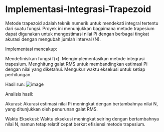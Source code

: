 # Implementasi-Integrasi-Trapezoid
Metode trapezoid adalah teknik numerik untuk mendekati integral tertentu dari suatu fungsi. Proyek ini menunjukkan bagaimana metode trapesium dapat digunakan untuk mengestimasi nilai Pi dengan berbagai tingkat akurasi dengan mengubah jumlah interval (N).


Implementasi mencakup:

Mendefinisikan fungsi f(x).
Mengimplementasikan metode integrasi trapesium.
Menghitung galat RMS untuk membandingkan estimasi Pi dengan nilai yang diketahui.
Mengukur waktu eksekusi untuk setiap perhitungan.

Hasil run:
![image](https://github.com/Faasky/Implementasi-Integrasi-Trapezoid/assets/129671112/bf64f4c3-e025-45f8-a449-e64a6ae95b89)

Analisis hasil:

Akurasi: Akurasi estimasi nilai Pi meningkat dengan bertambahnya nilai N, yang ditunjukkan oleh penurunan galat RMS.

Waktu Eksekusi: Waktu eksekusi meningkat seiring dengan bertambahnya nilai N, namun tetap relatif cepat berkat efisiensi metode trapesium.
